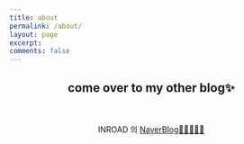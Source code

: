 ```yaml
---
title: about
permalink: /about/
layout: page
excerpt: 
comments: false
---
```


<center>
<h2>come over to my other blog✨</h2>
</center>

<br>
<br>
<center>
INROAD 의 <a href="https://github.com/inroad8386" target="_blank" rel="noopener">NaverBlog🍔🍜🍚🍕🍖</a>
</center>


